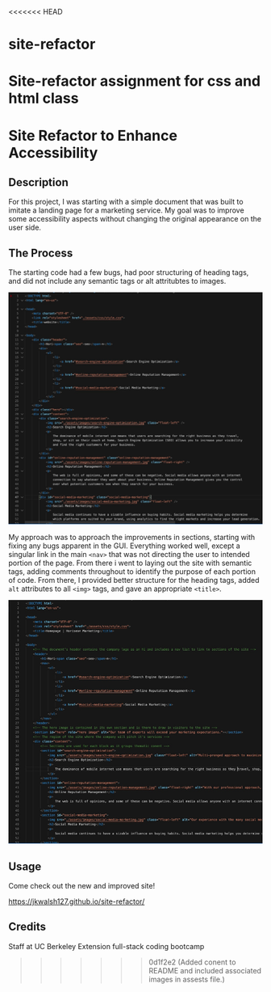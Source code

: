 <<<<<<< HEAD
# site-refactor
Site-refactor assignment for css and html class
=======
# Site Refactor to Enhance Accessibility

## Description
For this project, I was starting with a simple document that was built to imitate a
landing page for a marketing service. My goal was to improve some accessibility aspects
without changing the original appearance on the user side. 

## The Process
The starting code had a few bugs, had poor structuring of heading tags, and did not
include any semantic tags or alt attritubtes to images. 

![code snippet - before snapshot](./assets/images/before-snapshot.jpg)

My approach was to approach the improvements in sections, starting with fixing any bugs
apparent in the GUI. Everything worked well, except a singular link in the main `<nav>`
that was not directing the user to intended portion of the page. From there i went to
laying out the site with semantic tags, adding comments throughout to identify the 
purpose of each portion of code. From there, I provided better structure for the heading
tags, added `alt` attributes to all `<img>` tags, and gave an appropriate `<title>`.


![code snippet - after snapshot](./assets/images/after-snapshot.jpg)

## Usage
Come check out the new and improved site!

https://jkwalsh127.github.io/site-refactor/

## Credits
Staff at UC Berkeley Extension full-stack coding bootcamp
>>>>>>> 0d1f2e2 (Added conent to README and included associated images in assests file.)
